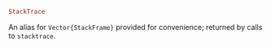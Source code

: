 ```julia
StackTrace
```

An alias for `Vector{StackFrame}` provided for convenience; returned by calls to `stacktrace`.

